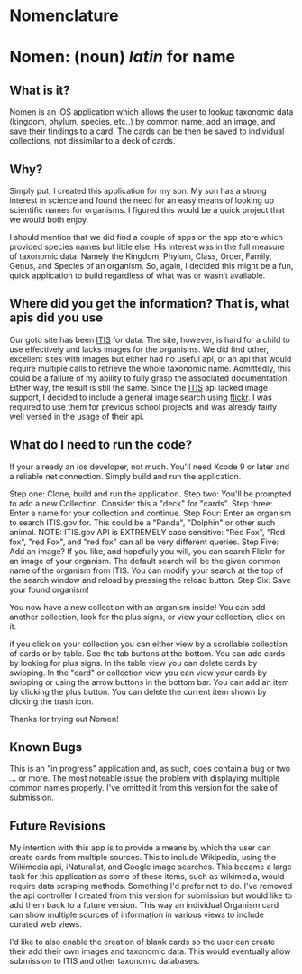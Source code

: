 # Nomenclature

<h1> Nomen: (noun) <i>latin</i> for name </h1>

<h2>What is it?</h2>
<p>Nomen is an iOS application which allows the user to lookup taxonomic data (kingdom, phylum, species, etc..) by common name, add an image, and save their findings to a card. The cards can be then be saved to individual collections, not dissimilar to a deck of cards.

<h2>Why?</h2>
<p>Simply put, I created this application for my son. My son has a strong interest in science and found the need for an easy means of looking up scientific names for organisms. I figured this would be a quick project that we would both enjoy.<p>I should mention that we did find a couple of apps on the app store which provided species names but little else. His interest was in the full measure of taxonomic data. Namely the Kingdom, Phylum, Class, Order, Family, Genus, and Species of an organism. So, again, I decided this might be a fun, quick application to build regardless of what was or wasn’t available.

<h2>Where did you get the information? That is, what apis did you use</h2>
<p>Our goto site has been <a href="https://www.itis.gov">ITIS</a> for data. The site, however, is hard for a child to use effectively and lacks images for the organisms. We did find other, excellent sites with images but either had no useful api, or an api that would require multiple calls to retrieve the whole taxonomic name. Admittedly, this could be a failure of my ability to fully grasp the associated documentation. Either way, the result is still the same. Since the <a href="https://www.itis.gov">ITIS</a> api lacked image support, I decided to include a general image search using <a href="https://www.flickr.com">flickr</a>. I was required to use them for previous school projects and was already fairly well versed in the usage of their api.

<h2>What do I need to run the code?</h2>
<p>If your already an ios developer, not much. You'll need Xcode 9 or later and a reliable net connection. Simply build and run the application.
  
  Step one: Clone, build and run the application.
  Step two: You'll be prompted to add a new Collection. Consider this a "deck" for "cards".
  Step three: Enter a name for your collection and continue.
  Step Four: Enter an organism to search ITIS.gov for. This could be a "Panda", "Dolphin" or other such animal.
    NOTE: ITIS.gov API is EXTREMELY case sensitive: "Red Fox", "Red fox", "red Fox", and "red fox" can all be very different     queries.
  Step Five: Add an image? If you like, and hopefully you will, you can search Flickr for an image of your organism. The default search will be the given common name of the organism from ITIS. You can modify your search at the top of the search window and reload by pressing the reload button.
  Step Six: Save your found organism!
 
 You now have a new collection with an organism inside! You can add another collection, look for the plus signs, or view your collection, click on it. 
 
 if you click on your collection you can either view by a scrollable collection of cards or by table. See the tab buttons at the bottom. You can add cards by looking for plus signs. In the table view you can delete cards by swipping. In the "card" or collection view you can view your cards by swipping or using the arrow buttons in the bottom bar. You can add an item by clicking the plus button. You can delete the current item shown by clicking the trash icon.
 
 Thanks for trying out Nomen!

<h2>Known Bugs</h2>
<p>This is an "in progress" application and, as such, does contain a bug or two ... or more. The most noteable issue the problem with displaying multiple common names properly. I've omitted it from this version for the sake of submission. 
  
<h2>Future Revisions</h2>
My intention with this app is to provide a means by which the user can create cards from multiple sources. This to include Wikipedia, using the Wikimedia api, iNaturalist, and Google image searches. This became a large task for this application as some of these items, such as wikimedia, would require data scraping methods. Something I'd prefer not to do. I've removed the api controller I created from this version for submission but would like to add them back to a future version. This way an individual Organism card can show multiple sources of information in various views to include curated web views.

I'd like to also enable the creation of blank cards so the user can create their add their own images and taxonomic data. This would eventually allow submission to ITIS and other taxonomic databases.
